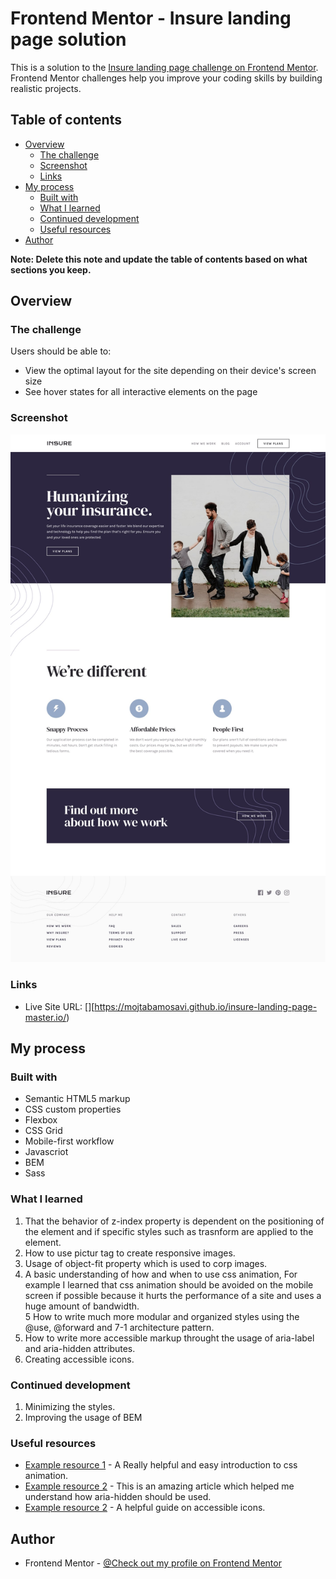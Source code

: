 # Frontend Mentor - Insure landing page solution

This is a solution to the [Insure landing page challenge on Frontend Mentor](https://www.frontendmentor.io/challenges/insure-landing-page-uTU68JV8). Frontend Mentor challenges help you improve your coding skills by building realistic projects. 

## Table of contents

- [Overview](#overview)
  - [The challenge](#the-challenge)
  - [Screenshot](#screenshot)
  - [Links](#links)
- [My process](#my-process)
  - [Built with](#built-with)
  - [What I learned](#what-i-learned)
  - [Continued development](#continued-development)
  - [Useful resources](#useful-resources)
- [Author](#author)

**Note: Delete this note and update the table of contents based on what sections you keep.**

## Overview

### The challenge

Users should be able to:

- View the optimal layout for the site depending on their device's screen size
- See hover states for all interactive elements on the page

### Screenshot

![](./design/desktop-design.jpg)



### Links

- Live Site URL: [][https://mojtabamosavi.github.io/insure-landing-page-master.io/)

## My process

### Built with

- Semantic HTML5 markup
- CSS custom properties
- Flexbox
- CSS Grid
- Mobile-first workflow
- Javascriot 
- BEM
- Sass

### What I learned

1. That the behavior of z-index property is dependent on the positioning of the element and if specific styles such as trasnform are applied to the element.
2. How to use pictur tag to create responsive images.
3. Usage of object-fit property which is used to corp images.
4. A basic understanding of how and when to use css animation, For example I learned that css animation should be avoided on the mobile screen if possible because
   it hurts the performance of a site and uses a huge amount of bandwidth.    
5 How to write much more modular and organized styles using the @use, @forward and 7-1 architecture pattern.
6. How to write more accessible markup throught the usage of aria-label and aria-hidden attributes.
7. Creating accessible icons.

### Continued development

1. Minimizing the styles.
2. Improving the usage of BEM

### Useful resources

- [Example resource 1](https://css-tricks.com/almanac/properties/a/animation/) - A Really helpful and easy introduction to css animation.
- [Example resource 2](https://developer.mozilla.org/en-US/docs/Web/Accessibility/ARIA/ARIA_Techniques/Using_the_aria-hidden_attribute) - This is an amazing article which 
  helped me understand how aria-hidden should be used.
- [Example resource 2](https://css-tricks.com/can-make-icon-system-accessible/) - A helpful guide on accessible icons.

## Author
- Frontend Mentor - [@Check out my profile on Frontend Mentor](https://www.frontendmentor.io/profile/MojtabaMosavi)


